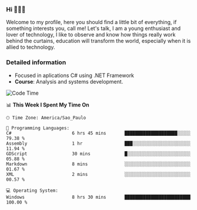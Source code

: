 


### Hi 🙋🏽‍♂️

Welcome to my profile, here you should find a little bit of everything, if something interests you, call me! Let's talk,
I am a young enthusiast and lover of technology, I like to observe and know how things really work behind the curtains, 
education will transform the world, especially when it is allied to technology.

### Detailed information
* Focused in aplications C# using .NET Framework
* **Course**: Analysis and systems development.

<!--START_SECTION:waka-->
![Code Time](http://img.shields.io/badge/Code%20Time-332%20hrs%2020%20mins-blue)

📊 **This Week I Spent My Time On** 

```text
🕑︎ Time Zone: America/Sao_Paulo

💬 Programming Languages: 
C#                       6 hrs 45 mins       ████████████████████░░░░░   79.38 % 
Assembly                 1 hr                ███░░░░░░░░░░░░░░░░░░░░░░   11.94 % 
GDScript                 30 mins             █░░░░░░░░░░░░░░░░░░░░░░░░   05.88 % 
Markdown                 8 mins              ░░░░░░░░░░░░░░░░░░░░░░░░░   01.67 % 
XML                      2 mins              ░░░░░░░░░░░░░░░░░░░░░░░░░   00.57 % 

💻 Operating System: 
Windows                  8 hrs 30 mins       █████████████████████████   100.00 % 
```


<!--END_SECTION:waka-->


